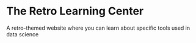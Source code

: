 # The Retro Learning Center
 A retro-themed website where you can learn about specific tools used in data science
